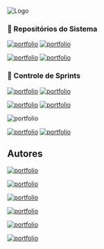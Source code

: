 
![Logo](https://i.imgur.com/qMllffc.png)
 
### 📑 Repositórios do Sistema

[![portfolio](https://img.shields.io/badge/ALPHA_SYSTEM-WEB-00cc99?style=for-the-badge&logo=visualstudiocode&logoColor=white)](https://github.com/giovane-breno/alpha-system-web)
[![portfolio](https://img.shields.io/badge/ALPHA_SYSTEM-DESKTOP-00ccff?style=for-the-badge&logo=visualstudiocode&logoColor=white)](https://github.com/giovane-breno/alpha-system-desktop)

[![portfolio](https://img.shields.io/badge/ALPHA_SYSTEM-MOBILE-ff9933?style=for-the-badge&logo=visualstudiocode&logoColor=white)](https://github.com/giovane-breno/alpha-system-mobile)
[![portfolio](https://img.shields.io/badge/ALPHA_SYSTEM-API-ff0000?style=for-the-badge&logo=visualstudiocode&logoColor=white)](https://github.com/giovane-breno/alpha-system-mobile](https://github.com/giovane-breno/api-payroll))

### 🔗 Controle de Sprints
[![portfolio](https://img.shields.io/badge/SPRINT_01-ANTIGO-d3d3d3?style=for-the-badge&logo=stackblitz&logoColor=white)](https://github.com/giovane-breno/ALPHA-SYSTEM/tree/main/SPRINT%201/CASOS%20DE%20USO)
[![portfolio](https://img.shields.io/badge/SPRINT_02-ANTIGO-d3d3d3?style=for-the-badge&logo=stackblitz&logoColor=white)](https://github.com/giovane-breno/ALPHA-SYSTEM/tree/main/SPRINT%201/CASOS%20DE%20USO)

[![portfolio](https://img.shields.io/badge/SPRINT_03-ANTIGO-d3d3d3?style=for-the-badge&logo=stackblitz&logoColor=white)](https://github.com/giovane-breno/ALPHA-SYSTEM/tree/main/SPRINT%203)
[![portfolio](https://img.shields.io/badge/SPRINT_04-ANTIGO-d3d3d3?style=for-the-badge&logo=stackblitz&logoColor=white)](https://github.com/giovane-breno/ALPHA-SYSTEM/tree/main/SPRINT%204)

![portfolio](https://img.shields.io/badge/SPRINT_05-PERIODO_PROVAS-ff3300?style=for-the-badge&logo=stackblitz&logoColor=white)

[![portfolio](https://img.shields.io/badge/SPRINT_06-ANTIGO-d3d3d3?style=for-the-badge&logo=stackblitz&logoColor=white)](https://github.com/giovane-breno/ALPHA-SYSTEM/tree/main/SPRINT%206)
[![portfolio](https://img.shields.io/badge/SPRINT_07-NOVO-00?style=for-the-badge&logo=stackblitz&logoColor=white)](https://github.com/giovane-breno/ALPHA-SYSTEM/tree/main/SPRINT%207)





## Autores

[![portfolio](https://img.shields.io/badge/GIOVANE_BRENO_PEREIRA_BARBOSA-PRODUCT_OWNER-d17f21?style=for-the-badge&logo=firewalla&logoColor=white)](https://www.github.com/giovane-breno)

[![portfolio](https://img.shields.io/badge/ISABELA_RIBEIRO_DE_CARVALHO-SCRUM_MASTER-f00?style=for-the-badge&logo=firewalla&logoColor=white)](https://www.github.com/isabela-create)


[![portfolio](https://img.shields.io/badge/EDUARDO_PARANHOS-SCRUM_TEAM-00f?style=for-the-badge&logo=firewalla&logoColor=white)](https://www.github.com/Eduardoparanhoz020)

[![portfolio](https://img.shields.io/badge/LEVI_CUSTÓDIO_KODAIRA_LEÃO_-SCRUM_TEAM-00f?style=for-the-badge&logo=firewalla&logoColor=white)](https://www.github.com/Levickl)

[![portfolio](https://img.shields.io/badge/MARCELO_FERNANDES_DA_COSTA-SCRUM_TEAM-00f?style=for-the-badge&logo=firewalla&logoColor=white)](https://www.github.com/LodestMC)

[![portfolio](https://img.shields.io/badge/VITOR_AUGUSTO-SCRUM_TEAM-00f?style=for-the-badge&logo=firewalla&logoColor=white)](https://www.github.com/VitorAugustopgs)
